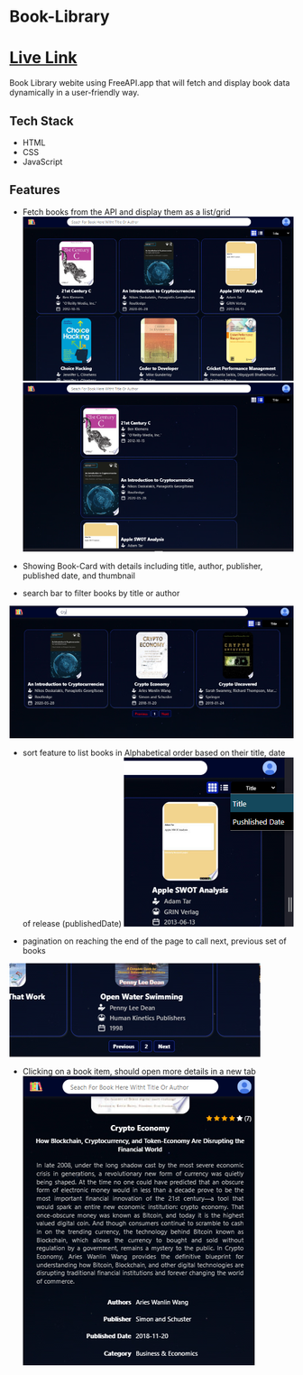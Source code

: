 # Book-Library
# [Live Link](https://book-library-ecru-theta.vercel.app/)

Book Library webite using FreeAPI.app that will fetch and display book data dynamically in a user-friendly way.


## Tech Stack
- HTML
- CSS
- JavaScript


## Features

- Fetch books from the API and display them as a list/grid
![Image showing grid layout](demo/grid.PNG)
![Image showing list layout](demo/list.PNG)
- Showing Book-Card with details including title, author, publisher, published date, and thumbnail

- search bar to filter books by title or author

![Image showing Search Bar](demo/search.PNG)
- sort feature to list books in Alphabetical order based on their title, date of release (publishedDate)
![Image showing Sorting](demo/sort.PNG)

- pagination on reaching the end of the page to call next, previous set of books

![Image showing Pagination](demo/pagination.PNG)
- Clicking on a book item, should open more details in a new tab
![Image showing Details](demo/details.PNG)

